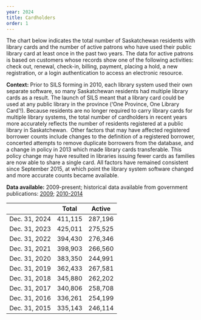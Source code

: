 ```yaml
---
year: 2024
title: Cardholders
order: 1
---
```


The chart below indicates the total number of Saskatchewan residents with library cards and the number of active patrons who have used their public library card at least once in the past two years. The data for active patrons is based on customers whose records show one of the following activities: check out, renewal, check-in, billing, payment, placing a hold, a new registration, or a login authentication to access an electronic resource.

**Context:** Prior to SILS forming in 2010, each library system used their own separate software, so many Saskatchewan residents had multiple library cards as a result. The launch of SILS meant that a library card could be used at any public library in the province (‘One Province, One Library Card'!). Because residents are no longer required to carry library cards for multiple library systems, the total number of cardholders in recent years more accurately reflects the number of residents registered at a public library in Saskatchewan.
​
​Other factors that may have affected registered borrower counts include changes to the definition of a registered borrower, concerted attempts to remove duplicate borrowers from the database, and a change in policy in 2013 which made library cards transferable. This policy change may have resulted in libraries issuing fewer cards as families are now able to share a single card. All factors have remained consistent since September 2015, at which point the library system software changed and more accurate counts became available.

**Data available:** 2009-present; historical data available from government publications: [2009](http://publications.gov.sk.ca/documents/11/76137-stats09.pdf); [2010-2014](http://publications.gov.sk.ca/documents/11/98160-Five%20Year%20Comparative.pdf)

|               | Total   | Active  |
| ------------- | ------- | ------- |
| Dec. 31, 2024 | 411,115 | 287,196 |
| Dec. 31, 2023 | 425,011 | 275,525 |
| Dec. 31, 2022 | 394,430 | 276,346 |
| Dec. 31, 2021 | 398,903 | 266,560 |
| Dec. 31, 2020 | 383,350 | 244,991 |
| Dec. 31, 2019 | 362,433 | 267,581 |
| Dec. 31, 2018 | 345,880 | 262,202 |
| Dec. 31, 2017 | 340,806 | 258,708 |
| Dec. 31, 2016 | 336,261 | 254,199 |
| Dec. 31, 2015 | 335,143 | 246,114 |
